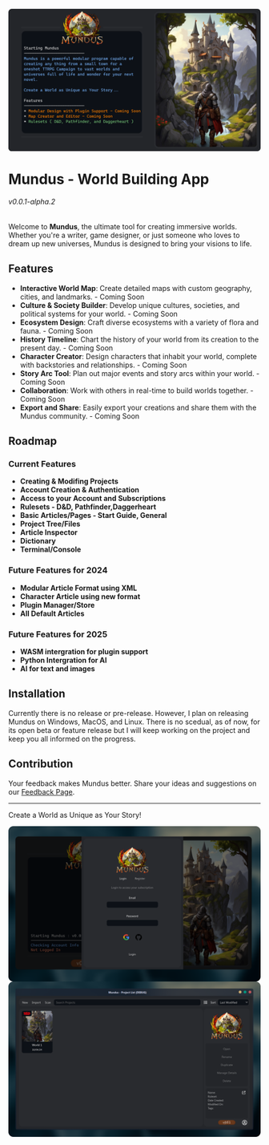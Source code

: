 <img align="center" src="https://github.com/NoahBRostant/Mundus/blob/master/Assets/Splash%20Screen/Github%20Banner.png?raw=true"></img>

# Mundus - World Building App
###### v0.0.1-alpha.2

Welcome to **Mundus**, the ultimate tool for creating immersive worlds. Whether you're a writer, game designer, or just someone who loves to dream up new universes, Mundus is designed to bring your visions to life.

## Features

- **Interactive World Map**: Create detailed maps with custom geography, cities, and landmarks. - Coming Soon
- **Culture & Society Builder**: Develop unique cultures, societies, and political systems for your world. - Coming Soon
- **Ecosystem Design**: Craft diverse ecosystems with a variety of flora and fauna. - Coming Soon
- **History Timeline**: Chart the history of your world from its creation to the present day. - Coming Soon
- **Character Creator**: Design characters that inhabit your world, complete with backstories and relationships. - Coming Soon
- **Story Arc Tool**: Plan out major events and story arcs within your world. - Coming Soon
- **Collaboration**: Work with others in real-time to build worlds together. - Coming Soon
- **Export and Share**: Easily export your creations and share them with the Mundus community. - Coming Soon

## Roadmap

### Current Features
- **Creating & Modifing Projects**
- **Account Creation & Authentication**
- **Access to your Account and Subscriptions**
- **Rulesets - D&D, Pathfinder,Daggerheart**
- **Basic Articles/Pages - Start Guide, General**
- **Project Tree/Files**
- **Article Inspector**
- **Dictionary**
- **Terminal/Console**

### Future Features for 2024
- **Modular Article Format using XML**
- **Character Article using new format**
- **Plugin Manager/Store**
- **All Default Articles**

### Future Features for 2025
- **WASM intergration for plugin support**
- **Python Intergration for AI**
- **AI for text and images**


## Installation

Currently there is no release or pre-release. However, I plan on releasing Mundus on Windows, MacOS, and Linux.
There is no scedual, as of now, for its open beta or feature release but I will keep working on the project and keep you all informed on the progress.

## Contribution

Your feedback makes Mundus better. Share your ideas and suggestions on our [Feedback Page](https://www.mundusapp.com/feedback).

---

Create a World as Unique as Your Story!

<img align="center" src="https://github.com/NoahBRostant/Mundus/blob/master/Assets/Splash%20Screen/Screenshot_1.png?raw=true"></img>
<img align="center" src="https://github.com/NoahBRostant/Mundus/blob/master/Assets/Splash%20Screen/Screenshot_2.png?raw=true"></img>
